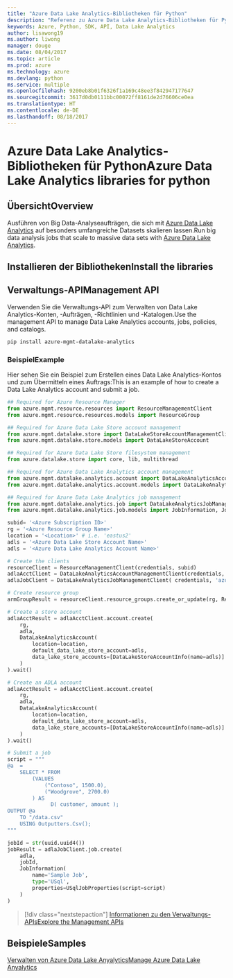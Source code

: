 ```yaml
---
title: "Azure Data Lake Analytics-Bibliotheken für Python"
description: "Referenz zu Azure Data Lake Analytics-Bibliotheken für Python"
keywords: Azure, Python, SDK, API, Data Lake Analytics
author: lisawong19
ms.author: liwong
manager: douge
ms.date: 08/04/2017
ms.topic: article
ms.prod: azure
ms.technology: azure
ms.devlang: python
ms.service: multiple
ms.openlocfilehash: 9200eb8b01f6326f1a169c48ee3f842947177647
ms.sourcegitcommit: 3617d0db0111bbc00072ff8161de2d76606ce0ea
ms.translationtype: HT
ms.contentlocale: de-DE
ms.lasthandoff: 08/18/2017
---
```

# <a name="azure-data-lake-analytics-libraries-for-python"></a><span data-ttu-id="2ee04-104">Azure Data Lake Analytics-Bibliotheken für Python</span><span class="sxs-lookup"><span data-stu-id="2ee04-104">Azure Data Lake Analytics libraries for python</span></span>

## <a name="overview"></a><span data-ttu-id="2ee04-105">Übersicht</span><span class="sxs-lookup"><span data-stu-id="2ee04-105">Overview</span></span>
<span data-ttu-id="2ee04-106">Ausführen von Big Data-Analyseaufträgen, die sich mit [Azure Data Lake Analytics](/azure/data-lake-analytics/data-lake-analytics-overview) auf besonders umfangreiche Datasets skalieren lassen.</span><span class="sxs-lookup"><span data-stu-id="2ee04-106">Run big data analysis jobs that scale to massive data sets with [Azure Data Lake Analytics](/azure/data-lake-analytics/data-lake-analytics-overview).</span></span>

## <a name="install-the-libraries"></a><span data-ttu-id="2ee04-107">Installieren der Bibliotheken</span><span class="sxs-lookup"><span data-stu-id="2ee04-107">Install the libraries</span></span>

## <a name="management-api"></a><span data-ttu-id="2ee04-108">Verwaltungs-API</span><span class="sxs-lookup"><span data-stu-id="2ee04-108">Management API</span></span>
<span data-ttu-id="2ee04-109">Verwenden Sie die Verwaltungs-API zum Verwalten von Data Lake Analytics-Konten, -Aufträgen, -Richtlinien und -Katalogen.</span><span class="sxs-lookup"><span data-stu-id="2ee04-109">Use the management API to manage Data Lake Analytics accounts, jobs, policies, and catalogs.</span></span>

```bash
pip install azure-mgmt-datalake-analytics
```

### <a name="example"></a><span data-ttu-id="2ee04-110">Beispiel</span><span class="sxs-lookup"><span data-stu-id="2ee04-110">Example</span></span>
<span data-ttu-id="2ee04-111">Hier sehen Sie ein Beispiel zum Erstellen eines Data Lake Analytics-Kontos und zum Übermitteln eines Auftrags:</span><span class="sxs-lookup"><span data-stu-id="2ee04-111">This is an example of how to create a Data Lake Analytics account and submit a job.</span></span> 

```python
## Required for Azure Resource Manager
from azure.mgmt.resource.resources import ResourceManagementClient
from azure.mgmt.resource.resources.models import ResourceGroup

## Required for Azure Data Lake Store account management
from azure.mgmt.datalake.store import DataLakeStoreAccountManagementClient
from azure.mgmt.datalake.store.models import DataLakeStoreAccount

## Required for Azure Data Lake Store filesystem management
from azure.datalake.store import core, lib, multithread

## Required for Azure Data Lake Analytics account management
from azure.mgmt.datalake.analytics.account import DataLakeAnalyticsAccountManagementClient
from azure.mgmt.datalake.analytics.account.models import DataLakeAnalyticsAccount, DataLakeStoreAccountInfo

## Required for Azure Data Lake Analytics job management
from azure.mgmt.datalake.analytics.job import DataLakeAnalyticsJobManagementClient
from azure.mgmt.datalake.analytics.job.models import JobInformation, JobState, USqlJobProperties

subid= '<Azure Subscription ID>'
rg = '<Azure Resource Group Name>'
location = '<Location>' # i.e. 'eastus2'
adls = '<Azure Data Lake Store Account Name>'
adls = '<Azure Data Lake Analytics Account Name>'

# Create the clients
resourceClient = ResourceManagementClient(credentials, subid)
adlaAcctClient = DataLakeAnalyticsAccountManagementClient(credentials, subid)
adlaJobClient = DataLakeAnalyticsJobManagementClient( credentials, 'azuredatalakeanalytics.net')

# Create resource group
armGroupResult = resourceClient.resource_groups.create_or_update(rg, ResourceGroup(location=location))

# Create a store account
adlaAcctResult = adlaAcctClient.account.create(
    rg,
    adla,
    DataLakeAnalyticsAccount(
        location=location,
        default_data_lake_store_account=adls,
        data_lake_store_accounts=[DataLakeStoreAccountInfo(name=adls)]
    )
).wait()

# Create an ADLA account
adlaAcctResult = adlaAcctClient.account.create(
    rg,
    adla,
    DataLakeAnalyticsAccount(
        location=location,
        default_data_lake_store_account=adls,
        data_lake_store_accounts=[DataLakeStoreAccountInfo(name=adls)]
    )
).wait()

# Submit a job
script = """
@a  = 
    SELECT * FROM 
        (VALUES
            ("Contoso", 1500.0),
            ("Woodgrove", 2700.0)
        ) AS 
              D( customer, amount );
OUTPUT @a
    TO "/data.csv"
    USING Outputters.Csv();
"""

jobId = str(uuid.uuid4())
jobResult = adlaJobClient.job.create(
    adla,
    jobId,
    JobInformation(
        name='Sample Job',
        type='USql',
        properties=USqlJobProperties(script=script)
    )
)
```

> [!div class="nextstepaction"]
> [<span data-ttu-id="2ee04-112">Informationen zu den Verwaltungs-APIs</span><span class="sxs-lookup"><span data-stu-id="2ee04-112">Explore the Management APIs</span></span>](/python/api/overview/azure/datalakeanalytics/managementlibrary)

## <a name="samples"></a><span data-ttu-id="2ee04-113">Beispiele</span><span class="sxs-lookup"><span data-stu-id="2ee04-113">Samples</span></span>
[<span data-ttu-id="2ee04-114">Verwalten von Azure Data Lake Anyalytics</span><span class="sxs-lookup"><span data-stu-id="2ee04-114">Manage Azure Data Lake Anyalytics</span></span>](https://docs.microsoft.com/azure/data-lake-analytics/data-lake-analytics-manage-use-python-sdk)